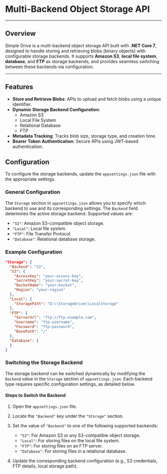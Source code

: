 # **Multi-Backend Object Storage API**

---

## **Overview**
Simple Drive is a multi-backend object storage API built with **.NET Core 7**, designed to handle storing and retrieving blobs (binary objects) with configurable storage backends. It supports **Amazon S3**, **local file system**, **database**, and **FTP** as storage backends, and provides seamless switching between these backends via configuration.

---

## **Features**
- **Store and Retrieve Blobs**: APIs to upload and fetch blobs using a unique identifier.
- **Dynamic Storage Backend Configuration**:
  - Amazon S3
  - Local File System
  - Relational Database
  - FTP
- **Metadata Tracking**: Tracks blob size, storage type, and creation time.
- **Bearer Token Authentication**: Secure APIs using JWT-based authentication.


## **Configuration**

To configure the storage backends, update the `appsettings.json` file with the appropriate settings.

### **General Configuration**
The `Storage` section in `appsettings.json` allows you to specify which backend to use and its corresponding settings. The `Backend` field determines the active storage backend. Supported values are:
- `"S3"`: Amazon S3-compatible object storage.
- `"Local"`: Local file system.
- `"FTP"`: File Transfer Protocol.
- `"Database"`: Relational database storage.

### **Example Configuration**
```json
"Storage": {
  "Backend": "S3",
  "S3": {
    "AccessKey": "your-access-key",
    "SecretKey": "your-secret-key",
    "BucketName": "your-bucket",
    "Region": "your-region"
  },
  "Local": {
    "StoragePath": "D:\\StorageDrive\\LocalStorage"
  },
  "FTP": {
    "ServerUrl": "ftp://ftp.example.com",
    "Username": "ftp-username",
    "Password": "ftp-password",
    "BasePath": "/"
  },
  "Database": {
  }
}
```

### **Switching the Storage Backend**

The storage backend can be switched dynamically by modifying the `Backend` value in the `Storage` section of `appsettings.json`. Each backend type requires specific configuration settings, as detailed below.

#### **Steps to Switch the Backend**

1. Open the `appsettings.json` file.
2. Locate the `"Backend"` key under the `"Storage"` section.
3. Set the value of `"Backend"` to one of the following supported backends:
   - `"S3"`: For Amazon S3 or any S3-compatible object storage.
   - `"Local"`: For storing files on the local file system.
   - `"FTP"`: For storing files on an FTP server.
   - `"Database"`: For storing files in a relational database.

4. Update the corresponding backend configuration (e.g., S3 credentials, FTP details, local storage path).

